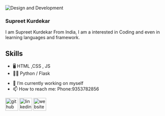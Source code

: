 
![Design and Development](https://github.com/TheSupreet/TheSupreet/assets/119513422/e017bf56-231b-4d90-89ea-d75e453c5782)

### Supreet Kurdekar
I am Supreet Kurdekar From India, I am a interested in Coding and even in learning languages and framework.
## Skills
* 🖥️  HTML ,CSS , JS
* 🧑‍💻 Python / Flask
- 🔭 I’m currently working on myself 
- 📫 How to reach me: Phone:9353782856 


[<img src='https://cdn.jsdelivr.net/npm/simple-icons@3.0.1/icons/github.svg' alt='github' height='40'>](https://github.com/TheSupreet)  [<img src='https://cdn.jsdelivr.net/npm/simple-icons@3.0.1/icons/linkedin.svg' alt='linkedin' height='40'>](https://www.linkedin.com/in/supreet-kurdekar/)  [<img src='https://cdn.jsdelivr.net/npm/simple-icons@3.0.1/icons/icloud.svg' alt='website' height='40'>](https://github.com/TheSupreet/Portfolio)  

